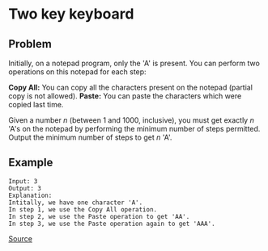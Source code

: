 # Two key keyboard

## Problem

Initially, on a notepad program, only the 'A' is present. You can perform two operations on this notepad for each step:

**Copy All:** You can copy all the characters present on the notepad (partial copy is not allowed).
**Paste:** You can paste the characters which were copied last time.

Given a number _n_ (between 1 and 1000, inclusive), you must get exactly _n_ 'A's on the notepad by performing the minimum number of steps permitted. Output the minimum number of steps to get _n_ 'A'.

## Example

```
Input: 3
Output: 3
Explanation:
Intitally, we have one character 'A'.
In step 1, we use the Copy All operation.
In step 2, we use the Paste operation to get 'AA'.
In step 3, we use the Paste operation again to get 'AAA'.
```

[Source](https://leetcode.com/problems/2-keys-keyboard/)
